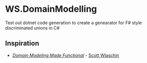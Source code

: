 # WS.DomainModelling
Test out dotnet code generation to create a genearator for F# style discriminated unions in C#

## Inspiration
- [*Domain Modeling Made Functional*](https://pragprog.com/titles/swdddf/domain-modeling-made-functional/) - [Scott Wlaschin](https://scottwlaschin.com/)

